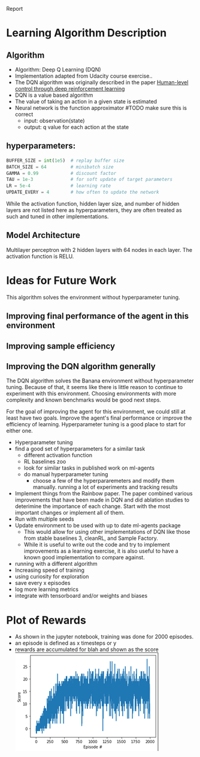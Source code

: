 Report

# Learning Algorithm Description
## Algorithm
* Algorithm: Deep Q Learning (DQN)
* Implementation adapted from Udacity course exercise..
* The DQN algorithm was originally described in the paper [Human-level control through deep reinforcement
learning](https://storage.googleapis.com/deepmind-media/dqn/DQNNaturePaper.pdf)
* DQN is a value based algorithm
* The value of taking an action in a given state is estimated
* Neural network is the function approximator #TODO make sure this is correct
    * input: observation(state)
    * output: q value for each action at the state
## hyperparameters:

```python
BUFFER_SIZE = int(1e5)  # replay buffer size
BATCH_SIZE = 64         # minibatch size
GAMMA = 0.99            # discount factor
TAU = 1e-3              # for soft update of target parameters
LR = 5e-4               # learning rate 
UPDATE_EVERY = 4        # how often to update the network
```
While the activation function, hidden layer size, and number of hidden layers are not listed here as hyperparameters, they are often treated as such and tuned in other implementations.  

## Model Architecture
Multilayer perceptron with 2 hidden layers with 64 nodes in each layer.  The activation function is RELU.  



# Ideas for Future Work
This algorithm solves the environment without hyperparameter tuning.  

## Improving final performance of the agent in this environment

## Improving sample efficiency

## Improving the DQN algorithm generally
The DQN algorithm solves the Banana environment without hyperparameter tuning.  Because of that, it seems like there is little reason to continue to experiment with this environment.  Choosing environments with more complexity and known benchmarks would be good next steps.  

For the goal of improving the agent for this environment, we could still at least have two goals.  Improve the agent's final performance or improve the efficiency of learning.  Hyperparameter tuning is a good place to start for either one.  




  * Hyperparameter tuning
  * find a good set of hyperparameters for a similar task
    * different activation function 
    * RL baselines zoo
    * look for similar tasks in published work on ml-agents
    * do manual hyperparameter tuning
        * choose a few of the hyperpararemeters and modify them manually.  running a lot of experiments and tracking results 
  * Implement things from the Rainbow paper.  The paper combined various improvements that have been made in DQN and did ablation studies to deterimine the importance of each change.  Start with the most important changes or implement all of them.  
  * Run with multiple seeds
  * Update environment to be used with up to date ml-agents package
    * This would allow for using other implementations of DQN like those from stable baselines 3, cleanRL, and Sample Factory.  
    * While it is useful to write out the code and try to implement improvements as a learning exercise, it is also useful to have a known good implementation to compare against. 
  * running with a different algorithm
  * Increasing speed of training
  * using curiosity for exploration
  * save every x episodes
  * log more learning metrics
  * integrate with tensorboard and/or weights and biases

# Plot of Rewards
* As shown in the jupyter notebook, training was done for 2000 episodes.  
* an episode is defined as x timesteps or y
* rewards are accumulated for blah and shown as the score
![Episode rewards](2000_episode_rewards_plot_3.png "Episode rewards")

